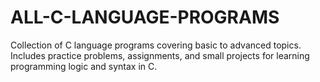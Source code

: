 # ALL-C-LANGUAGE-PROGRAMS
Collection of C language programs covering basic to advanced topics. Includes practice problems, assignments, and small projects for learning programming logic and syntax in C.
